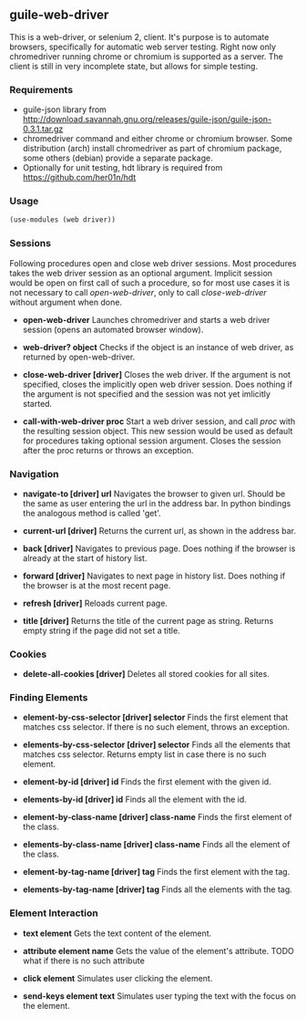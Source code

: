 ## guile-web-driver

This is a web-driver, or selenium 2, client.
It's purpose is to automate browsers, specifically for automatic web server testing.
Right now only chromedriver running chrome or chromium is supported as a server.
The client is still in very incomplete state, but allows for simple testing.

### Requirements

- guile-json library from http://download.savannah.gnu.org/releases/guile-json/guile-json-0.3.1.tar.gz
- chromedriver command and either chrome or chromium browser.
  Some distribution (arch) install chromedriver as part of chromium package, 
  some others (debian) provide a separate package.
- Optionally for unit testing, hdt library is required from https://github.com/her01n/hdt

### Usage

```guile
(use-modules (web driver))
```

### Sessions

Following procedures open and close web driver sessions.
Most procedures takes the web driver session as an optional argument.
Implicit session would be open on first call of such a procedure,
so for most use cases it is not necessary to call *open-web-driver*,
only to call *close-web-driver* without argument when done.

- **open-web-driver**
  Launches chromedriver and starts a web driver session (opens an automated browser window).

- **web-driver? object**
  Checks if the object is an instance of web driver, as returned by open-web-driver.

- **close-web-driver [driver]**
  Closes the web driver.
  If the argument is not specified, closes the implicitly open web driver session.
  Does nothing if the argument is not specified and the session was not yet imlicitly started.

- **call-with-web-driver proc**
  Start a web driver session, and call *proc* with the resulting session object.
  This new session would be used as default for procedures taking optional session argument.
  Closes the session after the proc returns or throws an exception.

### Navigation

- **navigate-to [driver] url**
  Navigates the browser to given url.
  Should be the same as user entering the url in the address bar.
  In python bindings the analogous method is called 'get'.

- **current-url [driver]**
  Returns the current url, as shown in the address bar.

- **back [driver]**
  Navigates to previous page. Does nothing if the browser is already at the start of history list.

- **forward [driver]**
  Navigates to next page in history list. Does nothing if the browser is at the most recent page.

- **refresh [driver]**
  Reloads current page.

- **title [driver]**
  Returns the title of the current page as string.
  Returns empty string if the page did not set a title.

### Cookies

- **delete-all-cookies [driver]**
  Deletes all stored cookies for all sites.

### Finding Elements

- **element-by-css-selector [driver] selector**
  Finds the first element that matches css selector.
  If there is no such element, throws an exception.

- **elements-by-css-selector [driver] selector**
  Finds all the elements that matches css selector.
  Returns empty list in case there is no such element.

- **element-by-id [driver] id**
  Finds the first element with the given id.

- **elements-by-id [driver] id**
  Finds all the element with the id.

- **element-by-class-name [driver] class-name**
  Finds the first element of the class.

- **elements-by-class-name [driver] class-name**
  Finds all the element of the class.

- **element-by-tag-name [driver] tag**
  Finds the first element with the tag.

- **elements-by-tag-name [driver] tag**
  Finds all the elements with the tag.

### Element Interaction

- **text element**
  Gets the text content of the element.

- **attribute element name**
  Gets the value of the element's attribute.
  TODO what if there is no such attribute

- **click element**
  Simulates user clicking the element.

- **send-keys element text**
  Simulates user typing the text with the focus on the element.


